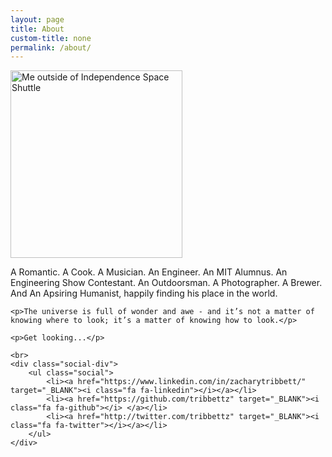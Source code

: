 ```yaml
---
layout: page
title: About
custom-title: none
permalink: /about/
---
```


<img src="{{ site.url }}{{ site.page_img_path }}/me_about.png" class="img-circle rounded mx-auto d-block" height="300" width="275" alt="Me outside of Independence Space Shuttle">

<br>

<div class="text-center">
    <p>A Romantic. A Cook. A Musician. An Engineer. An MIT Alumnus. An Engineering Show Contestant. An Outdoorsman. A Photographer. A Brewer. And An Apsiring Humanist, happily finding his place in the world.</p>
    
    <p>The universe is full of wonder and awe - and it’s not a matter of knowing where to look; it’s a matter of knowing how to look.</p>
    
    <p>Get looking...</p>
    
    <br>
    <div class="social-div">
        <ul class="social">
            <li><a href="https://www.linkedin.com/in/zacharytribbett/" target="_BLANK"><i class="fa fa-linkedin"></i></a></li>
            <li><a href="https://github.com/tribbettz" target="_BLANK"><i class="fa fa-github"></i> </a></li>
            <li><a href="http://twitter.com/tribbettz" target="_BLANK"><i class="fa fa-twitter"></i></a></li>
        </ul>
    </div>
</div>
